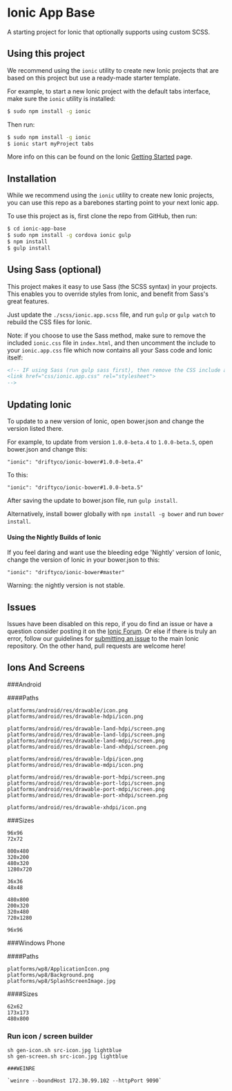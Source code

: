 Ionic App Base
=====================

A starting project for Ionic that optionally supports
using custom SCSS.

## Using this project

We recommend using the `ionic` utility to create new Ionic projects that are based on this project but use a ready-made starter template.

For example, to start a new Ionic project with the default tabs interface, make sure the `ionic` utility is installed:

```bash
$ sudo npm install -g ionic
```

Then run:

```bash
$ sudo npm install -g ionic
$ ionic start myProject tabs
```

More info on this can be found on the Ionic [Getting Started](http://ionicframework.com/getting-started) page.

## Installation

While we recommend using the `ionic` utility to create new Ionic projects, you can use this repo as a barebones starting point to your next Ionic app.

To use this project as is, first clone the repo from GitHub, then run:

```bash
$ cd ionic-app-base
$ sudo npm install -g cordova ionic gulp
$ npm install
$ gulp install
```

## Using Sass (optional)

This project makes it easy to use Sass (the SCSS syntax) in your projects. This enables you to override styles from Ionic, and benefit from
Sass's great features.

Just update the `./scss/ionic.app.scss` file, and run `gulp` or `gulp watch` to rebuild the CSS files for Ionic.

Note: if you choose to use the Sass method, make sure to remove the included `ionic.css` file in `index.html`, and then uncomment
the include to your `ionic.app.css` file which now contains all your Sass code and Ionic itself:

```html
<!-- IF using Sass (run gulp sass first), then remove the CSS include above
<link href="css/ionic.app.css" rel="stylesheet">
-->
```

## Updating Ionic

To update to a new version of Ionic, open bower.json and change the version listed there.

For example, to update from version `1.0.0-beta.4` to `1.0.0-beta.5`, open bower.json and change this:

```
"ionic": "driftyco/ionic-bower#1.0.0-beta.4"
```

To this:

```
"ionic": "driftyco/ionic-bower#1.0.0-beta.5"
```

After saving the update to bower.json file, run `gulp install`.

Alternatively, install bower globally with `npm install -g bower` and run `bower install`.

#### Using the Nightly Builds of Ionic

If you feel daring and want use the bleeding edge 'Nightly' version of Ionic, change the version of Ionic in your bower.json to this:

```
"ionic": "driftyco/ionic-bower#master"
```

Warning: the nightly version is not stable.


## Issues
Issues have been disabled on this repo, if you do find an issue or have a question consider posting it on the [Ionic Forum](http://forum.ionicframework.com/).  Or else if there is truly an error, follow our guidelines for [submitting an issue](http://ionicframework.com/contribute/#issues) to the main Ionic repository. On the other hand, pull requests are welcome here!

## Ions And Screens

###Android

####Paths

```
platforms/android/res/drawable/icon.png
platforms/android/res/drawable-hdpi/icon.png

platforms/android/res/drawable-land-hdpi/screen.png
platforms/android/res/drawable-land-ldpi/screen.png
platforms/android/res/drawable-land-mdpi/screen.png
platforms/android/res/drawable-land-xhdpi/screen.png

platforms/android/res/drawable-ldpi/icon.png
platforms/android/res/drawable-mdpi/icon.png

platforms/android/res/drawable-port-hdpi/screen.png
platforms/android/res/drawable-port-ldpi/screen.png
platforms/android/res/drawable-port-mdpi/screen.png
platforms/android/res/drawable-port-xhdpi/screen.png

platforms/android/res/drawable-xhdpi/icon.png
```

###Sizes

```
96x96
72x72

800x480
320x200
480x320
1280x720

36x36
48x48

480x800
200x320
320x480
720x1280

96x96
```

###Windows Phone

####Paths

```
platforms/wp8/ApplicationIcon.png
platforms/wp8/Background.png
platforms/wp8/SplashScreenImage.jpg
```

####Sizes

```
62x62
173x173
480x800
```

### Run icon / screen builder

```
sh gen-icon.sh src-icon.jpg lightblue
sh gen-screen.sh src-icon.jpg lightblue

###WEINRE

`weinre --boundHost 172.30.99.102 --httpPort 9090`

